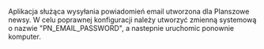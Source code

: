 Aplikacja służąca wysyłania powiadomień email utworzona dla Planszowe newsy. 
W celu poprawnej konfiguracji należy utworzyć zmienną systemową o nazwie "PN_EMAIL_PASSWORD", a nastepnie uruchomic 
ponownie komputer. 